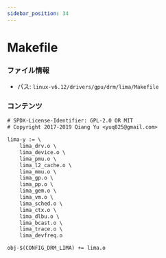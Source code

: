 ```yaml
---
sidebar_position: 34
---
```

# Makefile

### ファイル情報

- パス: `linux-v6.12/drivers/gpu/drm/lima/Makefile`

### コンテンツ

```txt
# SPDX-License-Identifier: GPL-2.0 OR MIT
# Copyright 2017-2019 Qiang Yu <yuq825@gmail.com>

lima-y := \
	lima_drv.o \
	lima_device.o \
	lima_pmu.o \
	lima_l2_cache.o \
	lima_mmu.o \
	lima_gp.o \
	lima_pp.o \
	lima_gem.o \
	lima_vm.o \
	lima_sched.o \
	lima_ctx.o \
	lima_dlbu.o \
	lima_bcast.o \
	lima_trace.o \
	lima_devfreq.o

obj-$(CONFIG_DRM_LIMA) += lima.o

```
